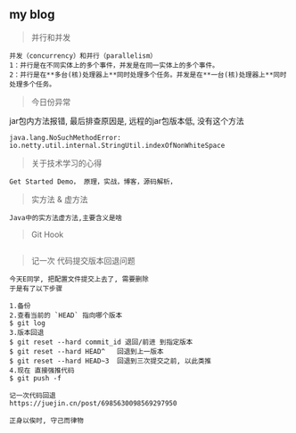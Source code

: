 ## my blog   
> 并行和并发
```text
并发（concurrency）和并行（parallelism）
1：并行是在不同实体上的多个事件，并发是在同一实体上的多个事件。
2：并行是在**多台(核)处理器上**同时处理多个任务。并发是在**一台(核)处理器上**同时处理多个任务。
```

> 今日份异常

jar包内方法报错, 最后排查原因是, 远程的jar包版本低, 没有这个方法
```text
java.lang.NoSuchMethodError: io.netty.util.internal.StringUtil.indexOfNonWhiteSpace
```

> 关于技术学习的心得

```text
Get Started Demo， 原理，实战，博客，源码解析，
```

> 实方法 & 虚方法

```text
Java中的实方法虚方法,主要含义是啥
```

> Git Hook

```text

```

> 记一次 代码提交版本回退问题

```text
今天E同学, 把配置文件提交上去了, 需要删除
于是有了以下步骤

1.备份
2.查看当前的 `HEAD` 指向哪个版本
$ git log
3.版本回退
$ git reset --hard commit_id 退回/前进 到指定版本
$ git reset --hard HEAD^   回退到上一版本
$ git reset --hard HEAD~3  回退到三次提交之前, 以此类推
4.现在 直接强推代码
$ git push -f
```

```text
记一次代码回退  
https://juejin.cn/post/6985630098569297950
```

```text
正身以俟时, 守己而律物
```